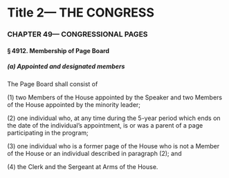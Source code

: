 
# Title 2— THE CONGRESS
### CHAPTER 49— CONGRESSIONAL PAGES
#### § 4912. Membership of Page Board
##### (a) Appointed and designated members

The Page Board shall consist of

(1) two Members of the House appointed by the Speaker and two Members of the House appointed by the minority leader;

(2) one individual who, at any time during the 5-year period which ends on the date of the individual’s appointment, is or was a parent of a page participating in the program;

(3) one individual who is a former page of the House who is not a Member of the House or an individual described in paragraph (2); and

(4) the Clerk and the Sergeant at Arms of the House.
